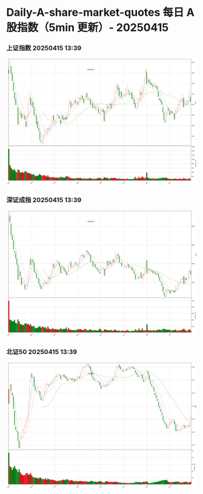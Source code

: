 
# Daily-A-share-market-quotes 每日 A 股指数（5min 更新）- 20250415

### 上证指数 20250415 13:39
![](./fig/2025/4/20250415-sh000001.png)

### 深证成指 20250415 13:39
![](./fig/2025/4/20250415-sz399001.png)

### 北证50 20250415 13:39
![](./fig/2025/4/20250415-bj899050.png)
